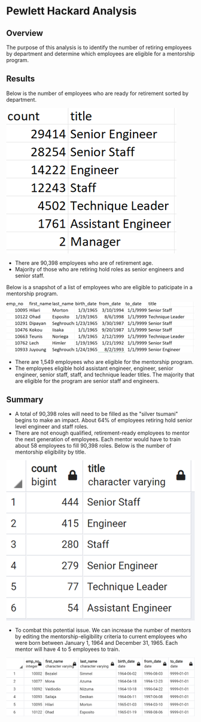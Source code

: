 # Pewlett Hackard Analysis

## Overview
The purpose of this analysis is to identify the number of retiring employees by department and determine which employees are eligible for a mentorship program. 

## Results
Below is the number of employees who are ready for retirement sorted by department.

![snapshot-retiring_titles.PNG](https://github.com/jlynw/Pewlett-Hackard-Analysis/blob/main/Images/snapshot-retiring_titles.PNG)

- There are 90,398 employees who are of retirement age.
- Majority of those who are retiring hold roles as senior engineers and senior staff.


Below is a snapshot of a list of employees who are eligible to paticipate in a mentorship program.

![snapshot-mentorship_eligibility.PNG](https://github.com/jlynw/Pewlett-Hackard-Analysis/blob/main/Images/snapshot-mentorship_eligibility.PNG)

- There are 1,549 employees who are eligible for the mentorship program.
- The employees eligible hold assistant engineer, engineer, senior engineer, senior staff, staff, and technique leader titles. The majority that are eligible for the program are senior staff and engineers.

## Summary
- A total of 90,398 roles will need to be filled as the "silver tsumani" begins to make an impact. About 64% of employees retiring hold senior level engineer and staff roles. 
- There are not enough qualified, retirement-ready employees to mentor the next generation of employees. Each mentor would have to train about 58 employees to fill 90,398 roles. Below is the number of mentorship eligibility by title.

![snapshot-title_mentor_eli.PNG](https://github.com/jlynw/Pewlett-Hackard-Analysis/blob/main/Images/snapshot-title_mentor_eli.PNG)

- To combat this potential issue. We can increase the number of mentors by editing the mentorship-eligibility criteria to current employees who were born between January 1, 1964 and December 31, 1965. Each mentor will have 4 to 5 employees to train. 

![snapshot-more_mentors.PNG](https://github.com/jlynw/Pewlett-Hackard-Analysis/blob/main/Images/snapshot-more_mentors.PNG)

